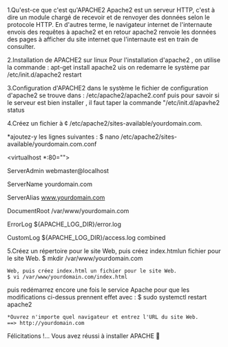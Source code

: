 1.Qu'est-ce que c'est qu'APACHE2
    Apache2 est un serveur HTTP, c'est à dire un module chargé de recevoir et de renvoyer des données selon le protocole HTTP. En d'autres terme, le navigateur internet de l'internaute envois des requêtes à apache2 et en retour apache2 renvoie les données des pages à afficher du site internet que l'internaute est en train de consulter.
    
2.Installation de APACHE2 sur linux
    Pour l'installation d'apache2 , on utilise la commande : apt-get install apache2
    uis on redemarre le système par /etc/init.d/apache2 restart

3.Configuration d'APACHE2 dans le système
    le fichier de configuration d'apache2 se trouve dans : /etc/apache2/apache2.conf 
    puis pour savoir si le serveur est bien installer , il faut taper la commande "/etc/init.d/apavhe2 status

4.Créez un fichier à
¢ /etc/apache2/sites-available/yourdomain.com.

*ajoutez-y les lignes suivantes :
$ nano /etc/apache2/sites-available/yourdomain.com.conf

<virtualhost *:80="">

ServerAdmin webmaster@localhost

ServerName yourdomain.com

ServerAlias www.yourdomain.com

DocumentRoot /var/www/yourdomain.com

ErrorLog ${APACHE_LOG_DIR}/error.log

CustomLog ${APACHE_LOG_DIR}/access.log combined

5.Créez un répertoire pour le site Web, puis créez index.htmlun fichier pour le site Web.
    $ mkdir /var/www/yourdomain.com

    Web, puis créez index.html un fichier pour le site Web.
    $ vi /var/www/yourdomain.com/index.html

   puis redémarrez encore une fois le service Apache pour que les modifications ci-dessus prennent effet avec :
                $ sudo systemctl restart apache2

    *Ouvrez n'importe quel navigateur et entrez l'URL du site Web.
    ==> http://yourdomain.com

Félicitations !... Vous avez réussi à installer APACHE 👏
